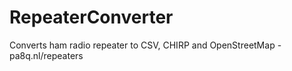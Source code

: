 # RepeaterConverter
Converts ham radio repeater to CSV, CHIRP and OpenStreetMap - pa8q.nl/repeaters

